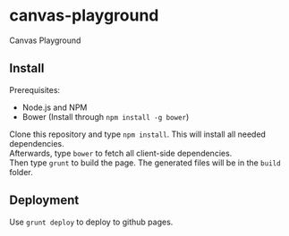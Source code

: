 canvas-playground
=================

Canvas Playground

Install
-------
Prerequisites:  
* Node.js and NPM
* Bower (Install through `npm install -g bower`)

Clone this repository and type `npm install`. This will install all needed dependencies.  
Afterwards, type `bower` to fetch all client-side dependencies.  
Then type `grunt` to build the page. The generated files will be in the `build` folder.

Deployment
----------
Use `grunt deploy` to deploy to github pages.